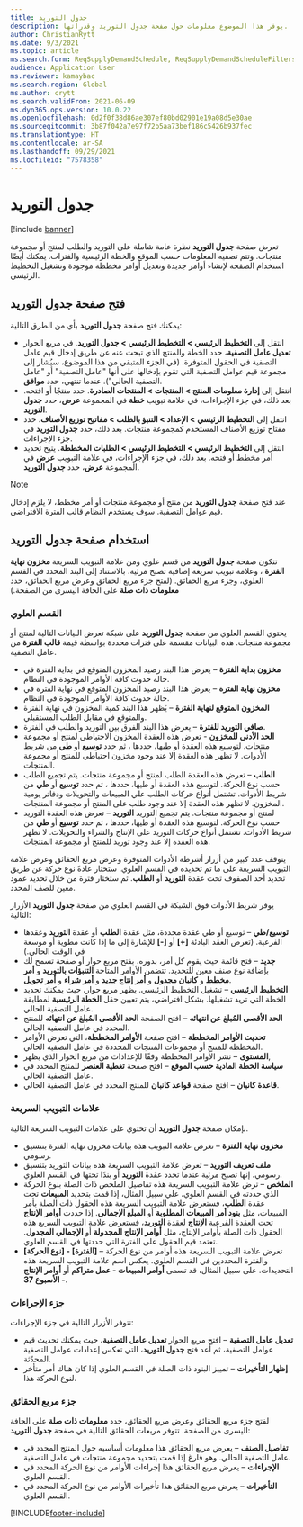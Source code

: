 ```yaml
---
title: جدول التوريد
description: يوفر هذا الموضوع معلومات حول صفحة جدول التوريد وقدراتها.
author: ChristianRytt
ms.date: 9/3/2021
ms.topic: article
ms.search.form: ReqSupplyDemandSchedule, ReqSupplyDemandScheduleFilters, ReqSupplyDemandItemDetails, ReqTransFuturesActionsPart, ReqSupplyDemandOverviewLegendPart
audience: Application User
ms.reviewer: kamaybac
ms.search.region: Global
ms.author: crytt
ms.search.validFrom: 2021-06-09
ms.dyn365.ops.version: 10.0.22
ms.openlocfilehash: 0d2f0f38d86ae307ef80bd02901e19a08d5e30ae
ms.sourcegitcommit: 3b87f042a7e97f72b5aa73bef186c5426b937fec
ms.translationtype: HT
ms.contentlocale: ar-SA
ms.lasthandoff: 09/29/2021
ms.locfileid: "7578358"
---
```

# <a name="supply-schedule"></a>جدول التوريد

[!include [banner](../includes/banner.md)]

تعرض صفحة **جدول التوريد** نظرة عامة شاملة على التوريد والطلب لمنتج أو مجموعة منتجات. وتتم تصفيه المعلومات حسب الموقع والخطة الرئيسية والفترات. يمكنك أيضًا استخدام الصفحة لإنشاء أوامر جديدة وتعديل أوامر مخططة موجودة وتشغيل التخطيط الرئيسي.

## <a name="open-the-supply-schedule-page"></a>فتح صفحة جدول التوريد

يمكنك فتح صفحة **جدول التوريد** بأي من الطرق التالية:

- انتقل إلى **التخطيط الرئيسي \> التخطيط الرئيسي \> جدول التوريد**. في مربع الحوار **تعديل عامل التصفية**، حدد الخطة والمنتج الذي تبحث عنه عن طريق إدخال قيم عامل التصفية في الحقول المتوفرة. (في الجزء المتبقي من هذا الموضوع، سيُشار إلى مجموعة قيم عوامل التصفية التي تقوم بإدخالها على أنها "عامل التصفية" أو "عامل التصفية الحالي"). عندما تنتهي، حدد **موافق**.
- انتقل إلى **إدارة معلومات المنتج‬ \> المنتجات \> المنتجات الصادرة**. حدد منتجًا أو افتحه. بعد ذلك، في جزء الإجراءات، في علامة تبويب **خطة** في المجموعة **عرض‬**، حدد **جدول التوريد**.
- انتقل إلى **التخطيط الرئيسي \> الإعداد \> التنبؤ بالطلب \> مفاتيح توزيع الأصناف‬**. حدد مفتاح توزيع الأصناف‬ المستخدم كمجموعة منتجات. بعد ذلك، حدد **جدول التوريد** في جزء الإجراءات.
- انتقل إلى **التخطيط الرئيسي \> التخطيط الرئيسي \> الطلبات المخططة**. يتيح تحديد أمر مخطط أو فتحه. بعد ذلك، في جزء الإجراءات، في علامة التبويب **عرض** في المجموعة **عرض‬**، حدد **جدول التوريد**.

> [!NOTE]
> عند فتح صفحة **جدول التوريد** من منتج أو مجموعة منتجات أو أمر مخطط، لا يلزم إدخال قيم عوامل التصفية. سوف يستخدم النظام قالب الفترة الافتراضي.

## <a name="use-the-supply-schedule-page"></a>استخدام صفحة جدول التوريد

تتكون صفحة **جدول التوريد** من قسم علوي ومن علامة التبويب السريعة **مخزون نهاية الفترة** ، وعلامة تبويب سريعة إضافية تصبح مرئية، بالاستناد إلى البند المحدد في القسم العلوي، وجزء مربع الحقائق. (لفتح جزء مربع الحقائق وعرض مربع الحقائق، حدد **معلومات ذات صلة** على الحافة اليسرى من الصفحة.)

### <a name="upper-section"></a>القسم العلوي

يحتوي القسم العلوي من صفحة **جدول التوريد** على شبكة تعرض البيانات التالية لمنتج أو مجموعة منتجات. هذه البيانات مقسمة على فترات محددة بواسطة قيمة **قالب الفترة** من عامل التصفية.

- **مخزون بداية الفترة** – يعرض هذا البند رصيد المخزون المتوقع في بداية الفترة في حالة حدوث كافة الأوامر الموجودة في النظام.
- **مخزون نهاية الفترة** – يعرض هذا البند رصيد المخزون المتوقع في نهاية الفترة في حالة حدوث كافة الأوامر الموجودة في النظام.
- **المخزون المتوقع لنهاية الفترة** – يُظهر هذا البند كمية المخزون في نهاية الفترة والمتوقع في مقابل الطلب المستقبلي.
- **صافي التوريد للفترة** – يعرض هذا البند الفرق بين التوريد والطلب في الفترة.
- **الحد الأدنى للمخزون** - تعرض هذه العقدة المخزون الاحتياطي لمنتج أو مجموعة منتجات. لتوسيع هذه العقدة أو طيها، حددها ، ثم حدد **توسيع** أو **طي** من شريط الأدوات. لا تظهر هذه العقدة إلا عند وجود مخزون احتياطي للمنتج أو مجموعة المنتجات.
- **الطلب** – تعرض هذه العقدة الطلب لمنتج أو مجموعة منتجات. يتم تجميع الطلب حسب نوع الحركة. لتوسيع هذه العقدة أو طيها، حددها ، ثم حدد **توسيع** أو **طي** من شريط الأدوات. تشتمل أنواع حركات الطلب علي المبيعات والتحويلات ودفاتر يومية المخزون. لا تظهر هذه العقدة إلا عند وجود طلب على المنتج أو مجموعة المنتجات.
- **التوريد** – تعرض هذه العقدة التوريد‏‎ لمنتج أو مجموعة منتجات. يتم تجميع التوريد‏‎ حسب نوع الحركة. لتوسيع هذه العقدة أو طيها، حددها ، ثم حدد **توسيع** أو **طي** من شريط الأدوات. تشتمل أنواع حركات التوريد على الإنتاج والشراء والتحويلات. لا تظهر هذه العقدة إلا عند وجود توريد للمنتج أو مجموعة المنتجات.

يتوقف عدد كبير من أزرار أشرطة الأدوات المتوفرة وعرض مربع الحقائق وعرض علامة التبويب السريعة على ما تم تحديده في القسم العلوي. ستختار عادةً نوع حركة عن طريق تحديد أحد الصفوف تحت عقدة **التوريد** أو **الطلب**. ثم ستختار فترة من خلال تحديد عمود معين للصف المحدد.

يوفر شريط الأدوات فوق الشبكة في القسم العلوي من صفحة **جدول التوريد** الأزرار التالية:

- **توسيع/طي** – توسيع أو طي عقدة محددة، مثل عقدة **الطلب** أو عقدة **التوريد** وعقدها الفرعية. (تعرض العقد البادئة **\[+\]** أو **\[-\]** للإشارة إلى ما إذا كانت مطوية أو موسعة في الوقت الحالي.)
- **جديد** – فتح قائمة حيث يقوم كل أمر، بدوره، بفتح مربع حوار أو صفحة تسمح لك بإضافة نوع صنف معين للتحديد. تتضمن الأوامر المتاحة **التنبؤات بالتوريد** و **أمر مخطط** و **كانبان مجدول** و **أمر إنتاج جديد** و **أمر شراء** و **أمر تحويل**.
- **التخطيط الرئيسي** – تشغيل التخطيط الرئيسي. يظهر مربع حوار، حيث يمكنك تحديد الخطة التي تريد تشغيلها. بشكل افتراضي، يتم تعيين حقل **الخطة الرئيسية** لمطابقة عامل التصفية الحالي.
- **الحد الأقصى المُبلغ عن انتهائه‬‬** – افتح الصفحة **الحد الأقصى المُبلغ عن انتهائه‬‬** للمنتج المحدد في عامل التصفية الحالي.
- **تحديث الأوامر المخططة** – افتح صفحة **الأوامر المخططة**، التي تعرض الأوامر المخططة للمنتج أو مجموعات المنتجات المحددة في عامل التصفية الحالي.
- **المستوى** – نشر الأوامر المخططة وفقًا للإعدادات من مربع الحوار الذي يظهر,
- **سياسة الخطة المادية حسب الموقع** – افتح صفحة **تغطية العنصر** للمنتج المحدد في عامل التصفية الحالي.
- **قاعدة كانبان** – افتح صفحة **قواعد كانبان** للمنتج المحدد في عامل التصفية الحالي.

### <a name="fasttabs"></a>علامات التبويب السريعة

بإمكان صفحة **جدول التوريد** أن تحتوي على علامات التبويب السريعة التالية.

- **مخزون نهاية الفترة** – تعرض علامة التبويب هذه بيانات مخزون نهاية الفترة بتنسيق رسومي.
- **ملف تعريف التوريد** – تعرض علامة التبويب السريعة هذه بيانات التوريد بتنسيق رسومي. إنها تصبح مرئية عندما تحدد عقدة **التوريد** أو بندًا تحتها في القسم العلوي.
- **الملخص** – ترض علامة التبويب السريعة هذه تفاصيل الملخص ذات الصلة بنوع الحركة الذي حددته في القسم العلوي. علي سبيل المثال، إذا قمت بتحديد **المبيعات** تحت عقدة **الطلب**، فستعرض علامة التبويب السريعة هذه الحقول ذات الصلة بأمر المبيعات، مثل **بنود أمر المبيعات المطلوبة** أو **المبلغ الإجمالي**. إذا حددت **أوامر الإنتاج** تحت العقدة الفرعية **الإنتاج** لعقدة **التوريد**، فستعرض علامة التبويب السريع هذه الحقول ذات الصلة بأوامر الإنتاج، مثل **أوامر الإنتاج المجدولة** أو **الإجمالي المجدول**. تعتمد قيم الحقول على الفترة التي حددتها في القسم العلوي. 
- **\[نوع الحركة\] - \[الفترة\]** – تعرض علامة التبويب السريعة هذه أوامر من نوع الحركة والفترة المحددين في القسم العلوي. يعكس اسم علامة التبويب السريعة هذه التحديدات. على سبيل المثال، قد تسمى **أوامر المبيعات - عمل متراكم** أو **أوامر الإنتاج - الأسبوع 37**.

### <a name="action-pane"></a>جزء الإجراءات

تتوفر الأزرار التالية في جزء الإجراءات:

- **تعديل عامل التصفية** – افتح مربع الحوار **تعديل عامل التصفية**، حيث يمكنك تحديث قيم عوامل التصفية، ثم أعد فتح **جدول التوريد**، التي تعكس إعدادات عوامل التصفية المحدّثة.
- **إظهار التأخيرات** – تمييز البنود ذات الصلة في القسم العلوي إذا كان هناك أمر متأخر لنوع الحركة هذا.

### <a name="factbox-pane"></a>جزء مربع الحقائق

لفتح جزء مربع الحقائق وعرض مربع الحقائق، حدد **معلومات ذات صلة** على الحافة اليسرى من الصفحة. تتوفر مربعات الحقائق التالية في صفحة **جدول التوريد**:

- **تفاصيل الصنف** – يعرض مربع الحقائق هذا معلومات أساسيه حول المنتج المحدد في عامل التصفية الحالي. وهو فارغ إذا قمت بتحديد مجموعة منتجات في عامل التصفية.
- **الإجراءات** – يعرض مربع الحقائق هذا إجراءات الأوامر من نوع الحركة المحدد في القسم العلوي.
- **التأخيرات** – يعرض مربع الحقائق هذا تأخيرات الأوامر من نوع الحركة المحدد في القسم العلوي.

[!INCLUDE[footer-include](../../includes/footer-banner.md)]
